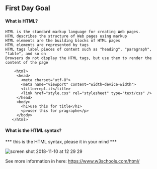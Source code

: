 ## First Day Goal

#### What is HTML?
    HTML is the standard markup language for creating Web pages.
    HTML describes the structure of Web pages using markup
    HTML elements are the building blocks of HTML pages
    HTML elements are represented by tags
    HTML tags label pieces of content such as "heading", "paragraph", "table", and so on
    Browsers do not display the HTML tags, but use them to render the content of the page


```
    <html>
     <head>
       <meta charset="utf-8">
       <meta name="viewport" content="width=device-width">
       <title>repl.it</title>
       <link href="style.css" rel="stylesheet" type="text/css" />
     </head>
     <body>
       <h1>use this for title</h1>
       <p>user this for pragraphe</p>
     </body>
   </html>
```

#### What is the HTML syntax?

*** this is the HTML syntax, please it in your mind ***
 
![screen shot 2018-11-10 at 12 29 29](https://user-images.githubusercontent.com/31582557/48297166-63ee3780-e4e5-11e8-83d1-7ee4533bb73f.png)

See more information in here: https://www.w3schools.com/html/ 

